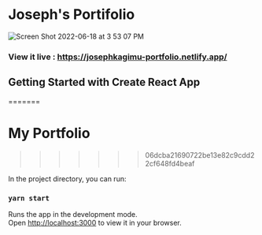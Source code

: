 # Joseph's Portifolio
![Screen Shot 2022-06-18 at 3 53 07 PM](https://user-images.githubusercontent.com/88326256/174438712-da2cbdde-1765-48af-b88c-c7577f4c7ed2.png)

### View it live : https://josephkagimu-portfolio.netlify.app/


## Getting Started with Create React App
=======
# My Portfolio
>>>>>>> 06dcba21690722be13e82c9cdd22cf648fd4beaf

In the project directory, you can run:

### `yarn start`

Runs the app in the development mode.\
Open [http://localhost:3000](http://localhost:3000) to view it in your browser.
